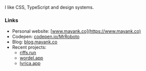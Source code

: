 I like CSS, TypeScript and design systems.

### Links

- Personal website: [www.mayank.co](https://www.mayank.co)
- Codepen: [codepen.io/MrRoboto](https://codepen.io/MrRoboto)
- Blog: [blog.mayank.co](https://blog.mayank.co)
- Recent projects:
  - [riffs.run](https://riffs.run)
  - [wordel.app](https://wordel.app)
  - [lyrica.app](https://lyrica.app)
